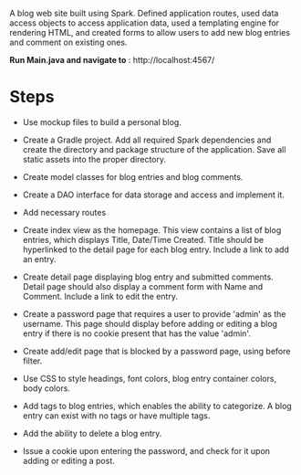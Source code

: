 A blog web site built using Spark. Defined application routes, used data access objects to access application data, used a templating engine for rendering HTML, and created forms to allow users to add new blog entries and comment on existing ones.

**Run Main.java and navigate to** : http://localhost:4567/

# Steps

- Use mockup files to build a personal blog.
- Create a Gradle project. Add all required Spark dependencies and create the directory and package structure of the application. Save all static assets into the proper directory.
- Create model classes for blog entries and blog comments.
- Create a DAO interface for data storage and access and implement it.
- Add necessary routes
- Create index view as the homepage. This view contains a list of blog entries, which displays Title, Date/Time Created. Title should be hyperlinked to the detail page for each blog entry. Include a link to add an entry.
- Create detail page displaying blog entry and submitted comments. Detail page should also display a comment form with Name and Comment. Include a link to edit the entry.
- Create a password page that requires a user to provide &#39;admin&#39; as the username. This page should display before adding or editing a blog entry if there is no cookie present that has the value &#39;admin&#39;.
- Create add/edit page that is blocked by a password page, using before filter.
- Use CSS to style headings, font colors, blog entry container colors, body colors.

- Add tags to blog entries, which enables the ability to categorize. A blog entry can exist with no tags or have multiple tags.
- Add the ability to delete a blog entry.
- Issue a cookie upon entering the password, and check for it upon adding or editing a post.
